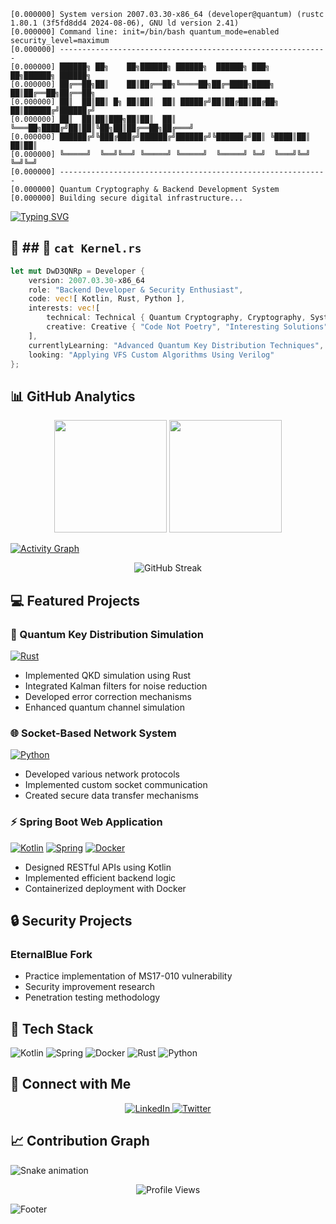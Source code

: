 <!-- Header -->
```ascii
[0.000000] System version 2007.03.30-x86_64 (developer@quantum) (rustc 1.80.1 (3f5fd8dd4 2024-08-06), GNU ld version 2.41)
[0.000000] Command line: init=/bin/bash quantum_mode=enabled security_level=maximum
[0.000000] ------------------------------------------------------------
[0.000000] ██████╗ ██╗    ██╗██████╗ ██████╗  ██████╗ ███╗   ██╗██████╗ ██████╗ 
[0.000000] ██╔══██╗██║    ██║██╔══██╗╚════██╗██╔═████╗████╗  ██║██╔══██╗██╔══██╗
[0.000000] ██║  ██║██║ █╗ ██║██║  ██║ █████╔╝██║██╔██║██╔██╗ ██║██████╔╝██████╔╝
[0.000000] ██║  ██║██║███╗██║██║  ██║ ╚═══██╗████╔╝██║██║╚██╗██║██╔══██╗██╔═══╝ 
[0.000000] ██████╔╝╚███╔███╔╝██████╔╝██████╔╝╚██████╔╝██║ ╚████║██║  ██║██║     
[0.000000] ╚═════╝  ╚══╝╚══╝ ╚═════╝ ╚═════╝  ╚═════╝ ╚═╝  ╚═══╝╚═╝  ╚═╝╚═╝     
[0.000000] ------------------------------------------------------------
[0.000000] Quantum Cryptography & Backend Development System
[0.000000] Building secure digital infrastructure...
```
<!--![header](https://capsule-render.vercel.app/api?type=waving&height=250&color=0:000000,50:4B0082,100:9400D3&text=Backend%20Development&fontAlign=50&fontAlignY=35&desc=Crafting%20Secure%20Digital%20Solutions&descAlign=50&descAlignY=55&fontColor=ffffff&stroke=ffffff&strokeWidth=2)-->


<!-- Introduction Typing Effect -->
[![Typing SVG](https://readme-typing-svg.demolab.com?font=IBM+Plex+Mono&weight=500&size=20&duration=2000&pause=300&color=36BCF7&vCenter=true&multiline=true&random=false&width=1000&height=230&lines=%5B2007.03.30+00:00:01%5D+[+Initialize+]+>+Loading+Operator+System:+3QNRpDwD-x86_64...;%5B2007.03.30+00:00:02%5D+[+SUCCESS+]+>+Development+Operator+System+Kernel+loaded;%5B2007.03.30+00:00:03%5D+[+INFO+]+>+Primary+skills+activated:+Kotlin%2C+Rust%2C+Python;%5B2007.03.30+00:00:04%5D+[+INFO+]+>+Security+System+Implementation:+IN_PROGRES;%5B2007.03.30+00:00:05%5D+[+INFO+]+>+Quantum+protocols+initialized...;%5B2007.03.30+00:00:06%5D+[+STATUS+]+>+Cryptography+Modules:+Deployment;%5B2007.03.30+00:00:07%5D+[+PROJECT+]+>+Deploying+VFS+Custom+Algorithms+with+Verilog;%5B2007.03.30+00:00:08%5D+[+SYSTEM+]+>+All+Modules+Activated,+System+Online)](https://git.io/typing-svg)

## 🌟 ## 💫 `cat Kernel.rs`
```Rust
let mut DwD3QNRp = Developer {
    version: 2007.03.30-x86_64
    role: "Backend Developer & Security Enthusiast",
    code: vec![ Kotlin, Rust, Python ],
    interests: vec![
        technical: Technical { Quantum Cryptography, Cryptography, System, Algorithms, Backend, Socket, Network Security },
        creative: Creative { "Code Not Poetry", "Interesting Solutions", "Innovation" }
    ],
    currentlyLearning: "Advanced Quantum Key Distribution Techniques",
    looking: "Applying VFS Custom Algorithms Using Verilog"
};
```

## 📊 GitHub Analytics
<p align="center">
  <img height="180em" src="https://github-readme-stats.vercel.app/api?username=3QNRpDwD&show_icons=true&theme=radical"/>
  <img height="180em" src="https://github-readme-stats.vercel.app/api/top-langs/?username=3QNRpDwD&layout=compact&theme=radical"/>
</p>

<!-- GitHub Activity Graph -->
[![Activity Graph](https://github-readme-activity-graph.vercel.app/graph?username=3QNRpDwD&theme=tokyo-night)](https://github.com/ashutosh00710/github-readme-activity-graph)

<!-- GitHub Streak Stats -->
<p align="center">
  <img src="https://github-readme-streak-stats.herokuapp.com/?user=3QNRpDwD&theme=radical" alt="GitHub Streak"/>
</p>

## 💻 Featured Projects

### 🔐 Quantum Key Distribution Simulation
[![Rust](https://img.shields.io/badge/Rust-000000?style=for-the-badge&logo=rust&logoColor=white)](https://www.rust-lang.org/)
- Implemented QKD simulation using Rust
- Integrated Kalman filters for noise reduction
- Developed error correction mechanisms
- Enhanced quantum channel simulation

### 🌐 Socket-Based Network System
[![Python](https://img.shields.io/badge/Python-14354C?style=for-the-badge&logo=python&logoColor=white)](https://www.python.org/)
- Developed various network protocols
- Implemented custom socket communication
- Created secure data transfer mechanisms

### ⚡ Spring Boot Web Application
[![Kotlin](https://img.shields.io/badge/Kotlin-0095D5?&style=for-the-badge&logo=kotlin&logoColor=white)](https://kotlinlang.org/)
[![Spring](https://img.shields.io/badge/Spring-6DB33F?style=for-the-badge&logo=spring&logoColor=white)](https://spring.io/)
[![Docker](https://img.shields.io/badge/Docker-2CA5E0?style=for-the-badge&logo=docker&logoColor=white)](https://www.docker.com/)
- Designed RESTful APIs using Kotlin
- Implemented efficient backend logic
- Containerized deployment with Docker

## 🔒 Security Projects

### EternalBlue Fork
- Practice implementation of MS17-010 vulnerability
- Security improvement research
- Penetration testing methodology

## 🚀 Tech Stack
![Kotlin](https://img.shields.io/badge/Kotlin-0095D5?&style=for-the-badge&logo=kotlin&logoColor=white)
![Spring](https://img.shields.io/badge/Spring-6DB33F?style=for-the-badge&logo=spring&logoColor=white)
![Docker](https://img.shields.io/badge/Docker-2CA5E0?style=for-the-badge&logo=docker&logoColor=white)
![Rust](https://img.shields.io/badge/Rust-000000?style=for-the-badge&logo=rust&logoColor=white)
![Python](https://img.shields.io/badge/Python-14354C?style=for-the-badge&logo=python&logoColor=white)

## 🤝 Connect with Me
<p align="center">
  <a href="https://linkedin.com/in/YourLinkedIn">
    <img src="https://img.shields.io/badge/LinkedIn-0077B5?style=for-the-badge&logo=linkedin&logoColor=white" alt="LinkedIn"/>
  </a>
  <a href="https://twitter.com/YourTwitter">
    <img src="https://img.shields.io/badge/Twitter-1DA1F2?style=for-the-badge&logo=twitter&logoColor=white" alt="Twitter"/>
  </a>
</p>

## 📈 Contribution Graph
![Snake animation](https://github.com/3QNRpDwD/3QNRpDwD/blob/output/github-contribution-grid-snake.svg)

<!-- Profile Views Counter -->
<p align="center"> 
  <img src="https://komarev.com/ghpvc/?username=3QNRpDwD&label=Profile%20views&color=0e75b6&style=flat" alt="Profile Views"/>
</p>

<!-- Footer -->
![Footer](https://capsule-render.vercel.app/api?type=waving&color=0:EEFF00,100:a82da8&height=200&section=footer)
